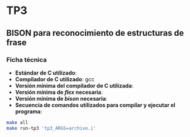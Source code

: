 # TP3
## BISON para reconocimiento de estructuras de frase

### Ficha técnica
- **Estándar de C utilizado**:
- **Compilador de C utilizado**: gcc
- **Versión mínima del compilador de C utilizada**:
- **Versión mínima de *flex* necesaria**:
- **Versión mínima de *bison* necesaria**:
- **Secuencia de comandos utilizados para compilar y ejecutar el programa**:
```bash
make all
make run-tp3 'tp3_ARGS=archivo.i'
```
